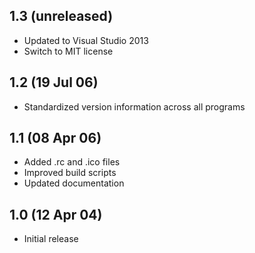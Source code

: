 ## 1.3 (unreleased)

  * Updated to Visual Studio 2013
  * Switch to MIT license

## 1.2 (19 Jul 06)

  * Standardized version information across all programs

## 1.1 (08 Apr 06)

  * Added .rc and .ico files
  * Improved build scripts
  * Updated documentation

## 1.0 (12 Apr 04)

  * Initial release
